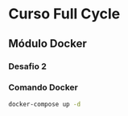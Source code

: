 # Curso Full Cycle
## Módulo Docker
### Desafio 2

### Comando Docker

```cmd
docker-compose up -d
```